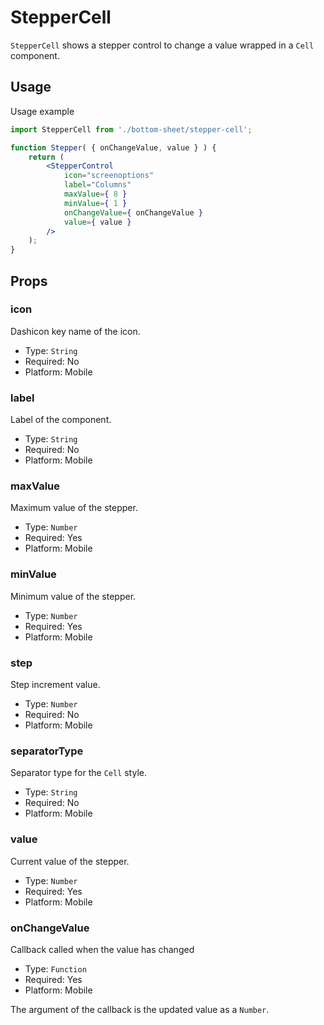 StepperCell
===================

`StepperCell` shows a stepper control to change a value wrapped in a `Cell` component.

## Usage

Usage example

```jsx
import StepperCell from './bottom-sheet/stepper-cell';

function Stepper( { onChangeValue, value } ) {
	return (
        <StepperControl
            icon="screenoptions"
            label="Columns"
            maxValue={ 8 }
            minValue={ 1 }
            onChangeValue={ onChangeValue }
            value={ value }
        />
	);
}
```

## Props

### icon

Dashicon key name of the icon.

- Type: `String`
- Required: No
- Platform: Mobile

### label

Label of the component.

- Type: `String`
- Required: No
- Platform: Mobile

### maxValue 

Maximum value of the stepper.

- Type: `Number`
- Required: Yes
- Platform: Mobile

### minValue 

Minimum value of the stepper.

- Type: `Number`
- Required: Yes
- Platform: Mobile

### step 

Step increment value.

- Type: `Number`
- Required: No
- Platform: Mobile

### separatorType 

Separator type for the `Cell` style.

- Type: `String`
- Required: No
- Platform: Mobile

### value 

Current value of the stepper.

- Type: `Number`
- Required: Yes
- Platform: Mobile

### onChangeValue

Callback called when the value has changed

- Type: `Function`
- Required: Yes
- Platform: Mobile

The argument of the callback is the updated value as a `Number`.